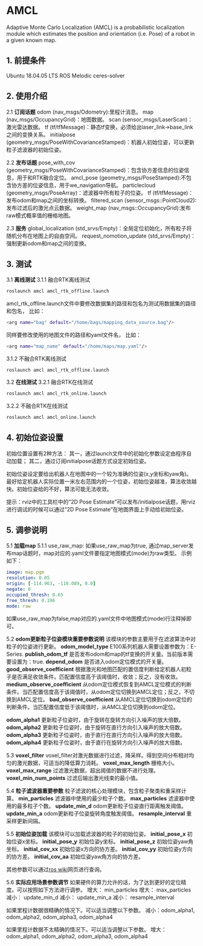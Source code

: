 # AMCL
Adaptive Monte Carlo Localization (AMCL) is a probabilistic localization module which estimates the position and orientation (i.e. Pose) of a robot in a given known map.


## 1. 前提条件
Ubuntu 18.04.05 LTS
ROS Melodic
ceres-solver

## 2. 使用介绍
2.1 **订阅话题**
odom (nav_msgs/Odometry):里程计消息。
map (nav_msgs/OccupancyGrid)：地图数据。
scan (sensor_msgs/LaserScan)：激光雷达数据。
tf (tf/tfMessage)：静态tf变换，必须给出laser_link->base_link之间的变换关系。
initialpose (geometry_msgs/PoseWithCovarianceStamped)：机器人初始位姿，可以更新粒子滤波器的初始位姿。

2.2 **发布话题**
pose_with_cov (geometry_msgs/PoseWithCovarianceStamped)：包含协方差信息的位姿信息，用于和RTK融合定位。
amcl_pose (geometry_msgs/PoseStamped):不包含协方差的位姿信息，用于we_navigation导航。
particlecloud (geometry_msgs/PoseArray)：滤波器中所有粒子的位姿。
tf (tf/tfMessage)：发布odom和map之间的坐标转换。
filtered_scan (sensor_msgs::PointCloud2):发布过滤后的激光点云数据。
weight_map (nav_msgs::OccupancyGrid):发布raw模式概率值的栅格地图。

2.3 **服务**
global_localization (std_srvs/Empty)：全局定位初始化，所有粒子将随机分布在地图上的自由空间。
request_nomotion_update (std_srvs/Empty)：强制更新odom和map之间的变换。

## 3. 测试
3.1 **离线测试**
3.1.1 融合RTK离线测试
```sh
roslaunch amcl amcl_rtk_offline.launch
```
amcl_rtk_offline.launch文件中要修改数据集的路径和包名为测试用数据集的路径和包名，
比如：
```sh
<arg name="bag" default="/home/bags/mapping_data_source.bag"/>
```
同样要修改使用的地图文件的路径和yaml文件名，
比如：
```sh
<arg name="map_name" default="/home/maps/map.yaml"/>
```
3.1.2 不融合RTK离线测试
```
roslaunch amcl amcl_rtk_offline.launch
```
3.2 **在线测试**
3.2.1 融合RTK在线测试
```sh
roslaunch amcl amcl_rtk_online.launch
```
3.2.2 不融合RTK在线测试
```sh
roslaunch amcl amcl_online.launch
```
## 4. 初始位姿设置
初始位置设置有2种方法：
其一，通过launch文件中的初始化参数设定由程序自动加载；
其二，通过订阅initialpose话题方式设定初始位姿。

初始位姿设定要给出机器人在地图中的一个较为准确的位姿(x,y坐标和yaw角)。最好给定机器人实际位置一米左右范围内的一个位姿，初始位姿越准，算法收敛越快。初始位姿给的不好，算法可能无法收敛。

提示：rviz中的工具栏中的“2D Pose Estimate”可以发布/initialpose话题，用rviz进行调试的时候可以通过“2D Pose Estimate”在地图界面上手动给初始位姿。

## 5. 调参说明
5.1 **加载map**
5.1.1 use_raw_map: 
如果use_raw_map为true, 通过map_server发布map话题时，map对应的.yaml文件要指定地图模式(mode)为raw类型。
示例如下：
```yaml
image: map.pgm
resolution: 0.05
origin: [-114.963, -110.089, 0.0]
negate: 0
occupied_thresh: 0.65
free_thresh: 0.196
mode: raw
```
如果use_raw_map为false,map对应的.yaml文件中地图模式(mode)行注释掉即可。

5.2 **odom更新粒子位姿模块重要参数说明**
该模块的参数主要用于在滤波算法中对粒子的位姿进行更新。
**odom_model_type**
E100系列机器人需要设置参数为：E-Series.
**publish_odom_tf**
是否发布odom和map的tf变换的开关量。当前版本需要设置为：true.
**depend_odom**
是否进入odom定位模式的开关量。
**good_observe_coefficient**
根据激光和地图匹配的置信度判断给定机器人初粒子是否满足收敛条件。匹配置信度高于该阈值时，收敛；反之，没有收敛。
**medium_observe_coefficient**
从odom定位模式恢复到AMCL定位模式的判断条件。当匹配置信度高于该阈值时，从odom定位切换到AMCL定位；反之，不切换到AMCL定位。
**bad_observe_coefficient**
从AMCL定位切换到odom定位的判断条件。当匹配置信度低于该阈值时，从AMCL定位切换到odom定位。

**odom_alpha1**
更新粒子位姿时，由于旋转在旋转方向引入噪声的放大倍数。
**odom_alpha2**
更新粒子位姿时，由于旋转在直行方向引入噪声的放大倍数。
**odom_alpha3**
更新粒子位姿时，由于直行在直行方向引入噪声的放大倍数。
**odom_alpha4**
更新粒子位姿时，由于直行在旋转方向引入噪声的放大倍数。

5.3 **voxel_filter**
voxel_filter对激光数据进行过滤，降采样。得到空间分布相对均匀的激光数据，可适当的降低算力消耗。
**voxel_max_length**
栅格大小。
**voxel_max_range**
过滤激光数据，超出阈值的数据不进行处理。
**voxel_min_num_points**
过滤后输出激光线束的最小值。

5.4 **粒子滤波器重要参数**
粒子滤波的核心处理模块，包含粒子聚类和重采样计算。
**min_particles**
滤波器中使用的最少粒子个数。
**max_particles**
滤波器中使用的最多粒子个数。
**update_min_d**
odom更新粒子位姿直行距离触发阈值。
**update_min_a**
odom更新粒子位姿旋转角度触发阈值。
**resample_interval**
重采样更新间隔。

5.5 **初始位姿加载**
该模块可以加载滤波器的粒子的初始位姿。
**initial_pose_x**
初始位姿x坐标。
**initial_pose_y**
初始位姿y坐标。
**initial_pose_z**
初始位姿yaw角坐标。
**initial_cov_xx**
初始位姿x方向的协方差。
**initial_cov_yy**
初始位姿y方向的协方差。
**initial_cov_aa**
初始位姿yaw角方向的协方差。

其他参数可以通过[ros wiki](http://wiki.ros.org/amcl)网页进行查询。

5.6 **实际应用场景参数调节**
如果硬件的算力允许的话，为了达到更好的定位精度。可以按照如下方法进行调参。
增大： min_particles 
增大： max_particles
减小： update_min_d
减小： update_min_a
减小： resample_interval

如果里程计数据很精确的情况下。可以适当调整以下参数。
减小：odom_alpha1, odom_alpha2, odom_alpha3, odom_alpha4

如果里程计数据不太精确的情况下。可以适当调整以下参数。
增大：odom_alpha1, odom_alpha2, odom_alpha3, odom_alpha4